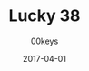 ---
title: Lucky 38
profile: SA Row 1
colorway: Brotherhood Steel
base: SILVERABS
legend: NN
author: 00keys
date: 2017-04-01
gb: junktown2
code: lucky38-silverabs-nn-sa1
id: 1011 # 1000 = Junktown Keys II GB
tags: SA Row 1, Lucky 38, Junktown Keys II GB, Brotherhood Steel
template: key.jade
---